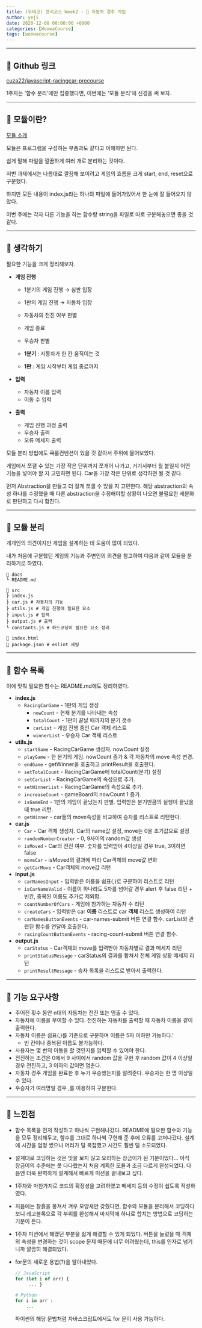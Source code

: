 ```yaml
---
title: (우테코) 프리코스 Week2 - 🚗 자동차 경주 게임
author: yeji
date: 2020-12-08 00:00:00 +0900
categories: [WoowaCourse]
tags: [woowacourse]
---
```

* * *
## **🔗 Github 링크**

[cuza22/javascript-racingcar-precourse](https://github.com/cuza22/javascript-racingcar-precourse.git)

1주차는 '함수 분리'에만 집중했다면, 이번에는 '모듈 분리'에 신경을 써 보자.

* * *
## **🎈 모듈이란?**

[모듈 소개](https://ko.javascript.info/modules-intro#ref-2361)

모듈은 프로그램을 구성하는 부품과도 같다고 이해하면 된다. 

쉽게 말해 파일을 깔끔하게 여러 개로 분리하는 것이다. 

저번 과제에서는 나름대로 깔끔해 보이려고 게임의 흐름을 크게 start, end, reset으로 구분했다. 

하지만 모든 내용이 index.js라는 하나의 파일에 들어가있어서 한 눈에 잘 들어오지 않았다.

이번 주에는 각자 다른 기능을 하는 함수랑 string을 파일로 따로 구분해놓으면 좋을 것 같다.

* * *
## **🎈 생각하기**

필요한 기능을 크게 정리해보자. 

- **게임 진행**
    - 1분기의 게임 진행 → 심판 입장
    - 1판의 게임 진행 → 자동차 입장
    - 자동차의 전진 여부 판별
    - 게임 종료
    - 우승자 판별

    - **1분기** : 자동차가 한 칸 움직이는 것

    - **1판** : 게임 시작부터 게임 종료까지

- **입력**
    - 자동차 이름 입력
    - 이동 수 입력
- **출력**
    - 게임 진행 과정 출력
    - 우승자 출력
    - 오류 메세지 출력

모듈 분리 방법에도 ~~국룰~~컨벤션이 있을 것 같아서 주위에 물어보았다. 

게임에서 쪼갤 수 있는 가장 작은 단위까지 쪼개어 나가고, 거기서부터 뭘 붙일지 어떤 기능을 넣어야 할 지 고민하면 된다. Car을 가장 작은 단위로 생각하면 될 것 같다.

먼저 Abstraction을 만들고 더 잘게 쪼갤 수 있을 지 고민한다. 해당 abstraction의 속성 하나를 수정했을 때 다른 abstraction을 수정해야할 상황이 나오면 불필요한 세분화로 판단하고 다시 합친다. 

* * *
## **🔨 모듈 분리**

개개인의 의견이지만 게임을 설계하는 데 도움이 많이 되었다. 

내가 처음에 구분했던 게임의 기능과 주변인의 의견을 참고하여 다음과 같이 모듈을 분리하기로 하였다. 

```
📁 docs
└ README.md

📁 src
├ index.js
├ car.js # 자동차의 기능
├ utils.js # 게임 진행에 필요한 요소
├ input.js # 입력
├ output.js # 출력
└ constants.js # 하드코딩이 필요한 요소 정리

📄 index.html
📄 package.json # eslint 세팅
```

* * *
## **📌 함수 목록**

이에 맞춰 필요한 함수는 README.md에도 정리하였다.

- **index.js**
    - `RacingCarGame` - 1판의 게임 생성
        - `nowCount` - 현재 분기를 나타내는 속성
        - `totalCount` - 1판이 끝날 때까지의 분기 갯수
        - `carList` - 게임 진행 중인 Car 객체 리스트
        - `winnerList` - 우승자 Car 객체 리스트
- **utils.js**
    - `startGame` - RacingCarGame 생성자. nowCount 설정
    - `playGame` - 한 분기의 게임. nowCount 증가 & 각 자동차의 move 속성 변경.
    - `endGame` - getWinner을 호출하고 printResult을 호출한다.
    - `setTotalCount` - RacingCarGame에 totalCount(분기) 설정
    - `setCarList` - RacingCarGame의 속성으로 추가.
    - `setWinnerList` - RacingCarGame의 속성으로 추가.
    - `increaseCount` - gameBoard의 nowCount 1 증가.
    - `isGameEnd` - 1판의 게임이 끝났는지 판별. 입력받은 분기만큼의 실행이 끝났을 때 true 리턴.
    - `getWinner` - car들의 move속성을 비교하여 승자를 리스트로 리턴한다.
- **car.js**
    - `Car` - Car 객체 생성자. Car의 name값 설정, move는 0을 초기값으로 설정
    - `randomNumberCreator` - 0, 9사이의 random값 생성
    - `isMoved` - Car의 전진 여부. 숫자를 입력받아 4이상일 경우 true, 3이하면 false
    - `moveCar` - isMoved의 결과에 따라 Car객체의 move값 변화
    - `getCarMove` - Car객체의 move값 리턴
- **input.js**
    - `carNamesInput` - 입력받은 이름을 쉼표(,)로 구분하여 리스트로 리턴
    - `isCarNameValid` - 이름이 하나라도 5자를 넘어갈 경우 alert 후 false 리턴 + 빈칸, 중복된 이름도 추가로 제외함.
    - `countNumberOfCars` - 게임에 참가하는 자동차 수 리턴
    - `createCars` - 입력받은 car **이름** 리스트로 car **객체** 리스트 생성하여 리턴
    - `carNamesButtonEvents` - car-names-submit 버튼 연결 함수. carList와 관련된 함수를 연달아 호출한다.
    - `racingCountButtonEvents` - racing-count-submit 버튼 연결 함수.
- **output.js**
    - `carStatus` - Car객체의 move를 입력받아 자동차별로 결과 메세지 리턴
    - `printStatusMessage` - carStatus의 결과를 합쳐서 전체 게임 상황 메세지 리턴
    - `printResultMessage` - 승자 목록을 리스트로 받아서 출력한다.

* * *
## **🎯 기능 요구사항**

-  주어진 횟수 동안 n대의 자동차는 전진 또는 멈출 수 있다.
-  자동차에 이름을 부여할 수 있다. 전진하는 자동차를 출력할 때 자동차 이름을 같이 출력한다.
-  자동차 이름은 쉼표(,)를 기준으로 구분하며 이름은 5자 이하만 가능하다.'
    -  빈 칸이나 중복된 이름도 불가능하다.
-  사용자는 몇 번의 이동을 할 것인지를 입력할 수 있어야 한다.
-  전진하는 조건은 0에서 9 사이에서 random 값을 구한 후 random 값이 4 이상일 경우 전진하고, 3 이하의 값이면 멈춘다.
-  자동차 경주 게임을 완료한 후 누가 우승했는지를 알려준다. 우승자는 한 명 이상일 수 있다.
-  우승자가 여러명일 경우 ,를 이용하여 구분한다.


* * *
## **🎈 느낀점**

- 함수 목록을 먼저 작성하고 하나씩 구현해나갔다. README에 필요한 함수와 기능을 모두 정리해두고, 함수를 그대로 하나씩 구현해 준 후에 오류를 고쳐나갔다. 설계에 시간을 엄청 썼으나 머리가 덜 복잡했고 시간도 훨씬 덜 소모되었다.
- 설계대로 코딩하는 것은 맛을 보지 않고 요리하는 장금이가 된 기분이었다... 아직 장금이의 수준에는 못 다다랐는지 처음 계획한 모듈과 조금 다르게 완성되었다. 다음엔 더욱 완벽하게 설계해서 빠르게 미션을 끝내보고 싶다.
- 1주차와 마찬가지로 코드의 확장성을 고려하였고 메세지 등의 수정이 쉽도록 작성하였다.
- 처음에는 찰흙을 뭉쳐서 겨우 모양새만 갖췄다면, 함수와 모듈을 분리해서 코딩하다보니 레고블록으로 각 부위를 완성해서 마지막에 하나로 합치는 방법으로 코딩하는 기분이 든다.
- 1주차 미션에서 헤맸던 부분을 쉽게 해결할 수 있게 되었다. 버튼을 눌렀을 때 객체의 속성을 변경하는 것이 scope 문제 때문에 너무 어려웠는데, this를 인자로 넘기니까 깔끔히 해결되었다.
- for문의 새로운 용법(?)을 알아내었다.

    ```jsx
    // JavaScript
    for (let i of arr) {
    	 ... }
    ```

    ```python
    # Python
    for i in arr : 
        ...
    ```

    파이썬의 해당 문법처럼 자바스크립트에서도 for 문이 사용 가능하다.
